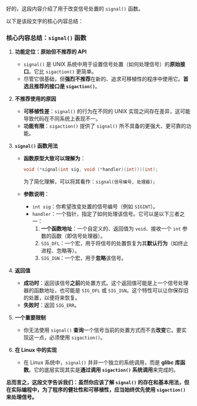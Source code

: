 好的，这段内容介绍了用于改变信号处置的 `signal()` 函数。

以下是该段文字的核心内容总结：

### 核心内容总结：`signal()` 函数

1.  **功能定位：原始但不推荐的 API**

      * `signal()` 是 UNIX 系统中用于设置信号处置（如何处理信号）的**原始接口**。它比 `sigaction()` 更简单。
      * 尽管它很基础，但**强烈不推荐**在新的、追求可移植性的程序中使用它。**首选且推荐的接口是 `sigaction()`**。

2.  **不推荐使用的原因**

      * **可移植性差**：`signal()` 的行为在不同的 UNIX 实现之间存在差异，这可能导致代码在不同系统上表现不一。
      * **功能有限**：`sigaction()` 提供了 `signal()` 所不具备的更强大、更可靠的功能。

3.  **`signal()` 函数用法**

      * **函数原型大致可以理解为**：

        ```c
        void (*signal(int sig, void (*handler)(int)))(int);
        ```

        为了简化理解，可以将其看作：`signal(信号编号, 处理器);`

      * **参数说明**：

          * `int sig`：你希望改变处置的信号编号（例如 `SIGINT`）。
          * `handler`：一个指针，指定了如何处理该信号。它可以是以下三者之一：
            1.  **一个函数地址**：一个自定义的、返回值为 `void`、接收一个 `int` 参数的函数（即信号处理器）。
            2.  `SIG_DFL`：一个宏，用于将信号的处置恢复为其**默认行为**（如终止进程、忽略等）。
            3.  `SIG_IGN`：一个宏，用于**忽略**该信号。

4.  **返回值**

      * **成功时**：返回该信号**之前**的处置方式。这个返回值可能是上一个信号处理器的函数地址，也可能是 `SIG_DFL` 或 `SIG_IGN`。这个特性可以让你保存旧的处置，以便将来恢复。
      * **失败时**：返回 `SIG_ERR`。

5.  **一个重要限制**

      * 你无法使用 `signal()` **查询**一个信号当前的处置方式而不去**改变**它。要实现这一点，必须使用 `sigaction()`。

6.  **在 Linux 中的实现**

      * 在 Linux 系统中，`signal()` 并非一个独立的系统调用，而是 **glibc 库函数**。它的底层实现其实是**通过调用 `sigaction()` 系统调用**来完成的。

**总而言之，这段文字告诉我们：虽然你应该了解 `signal()` 的存在和基本用法，但在实际编程中，为了程序的健壮性和可移植性，应当始终优先使用 `sigaction()` 来处理信号。**